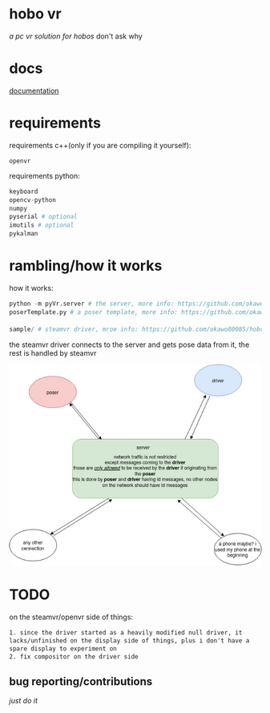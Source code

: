 # hobo vr

*a pc vr solution for hobos* don't ask why

# docs
[documentation](https://github.com/okawo80085/hobo_vr/wiki)

# requirements
requirements c++(only if you are compiling it yourself):
```
openvr
```

requirements python:
```python
keyboard
opencv-python
numpy
pyserial # optional
imutils # optional
pykalman
```

# rambling/how it works

how it works:
```python
python -m pyVr.server # the server, more info: https://github.com/okawo80085/hobo_vr/wiki/server
poserTemplate.py # a poser template, more info: https://github.com/okawo80085/hobo_vr/wiki/poser-script

sample/ # steamvr driver, mroe info: https://github.com/okawo80085/hobo_vr/wiki/driver
```

the steamvr driver connects to the server and gets pose data from it, the rest is handled by steamvr

![network_diagram](/images/network_diagram.jpg)

# TODO
on the steamvr/openvr side of things:
```
1. since the driver started as a heavily modified null driver, it lacks/unfinished on the display side of things, plus i don't have a spare display to experiment on
2. fix compositor on the driver side
```

## bug reporting/contributions
*just do it*
